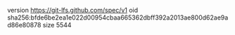 version https://git-lfs.github.com/spec/v1
oid sha256:bfde6be2ea1e022d00954cbaa665362dbff392a2013ae800d62ae9ad86e80878
size 5544
